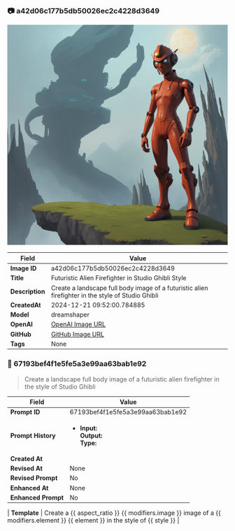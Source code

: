 

### 📷 a42d06c177b5db50026ec2c4228d3649 


![data.id](./a42d06c177b5db50026ec2c4228d3649.jpg)


| Field          | Value                                                                                                                     |
|----------------|---------------------------------------------------------------------------------------------------------------------------|
| **Image ID**             | a42d06c177b5db50026ec2c4228d3649                                                                                                             |
| **Title**           | Futuristic Alien Firefighter in Studio Ghibli Style                                                                                                       |
| **Description**           | Create a landscape full body image of a futuristic alien firefighter in the style of Studio Ghibli                                                                                                       |
| **CreatedAt**        | 2024-12-21 09:52:00.784885                                                                                                        |
| **Model**        | dreamshaper                                                                                                        |
| **OpenAI**         | [OpenAI Image URL](http://192.168.1.85:8081/generated-images/b642634454982.png)                                                                                |
| **GitHub**         | [GitHub Image URL](https://raw.githubusercontent.com/Caneta-Silva/GODZ/refs/heads/main/images/a42d06c177b5db50026ec2c4228d3649/a42d06c177b5db50026ec2c4228d3649.jpg)                                                                                |
| **Tags**       | None                                                                                                                   |

### 📜 67193bef4f1e5fe5a3e99aa63bab1e92

> Create a landscape full body image of a futuristic alien firefighter in the style of Studio Ghibli

| Field          | Value                                                                                                                                                                      |
|----------------|----------------------------------------------------------------------------------------------------------------------------------------------------------------------------|
| **Prompt ID**  | 67193bef4f1e5fe5a3e99aa63bab1e92                                                                                                                                                            |
| **Prompt History** | <ul><li>**Input:**  <br> **Output:**  <br> **Type:** </li></ul> |
| **Created At** |                                                                                                                                                    |
| **Revised At** | None                                                                                                                                                   |
| **Revised Prompt** | No                                                                                                                                                                      |
| **Enhanced At** | None                                                                                                                                                  |
| **Enhanced Prompt** | No                                                                                                                                                                    |

| **Template**   | Create a {{ aspect_ratio }} {{ modifiers.image }} image of a {{ modifiers.element }} {{ element }} in the style of {{ style }}                                                                                                                                           |


